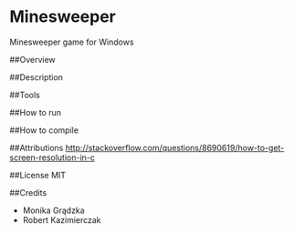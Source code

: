 # Minesweeper
Minesweeper game for Windows

##Overview

##Description

##Tools

##How to run

##How to compile

##Attributions
http://stackoverflow.com/questions/8690619/how-to-get-screen-resolution-in-c

##License
MIT

##Credits
* Monika Grądzka
* Robert Kazimierczak


